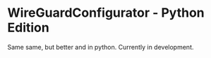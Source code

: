 # WireGuardConfigurator - Python Edition

Same same, but better and in python. Currently in development.